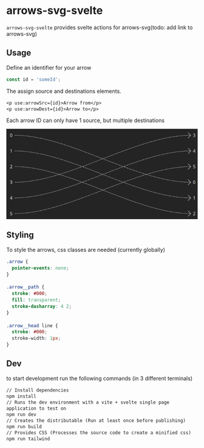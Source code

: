 # arrows-svg-svelte
`arrows-svg-svelte` provides svelte actions for arrows-svg(todo: add link to arrows-svg)

## Usage

Define an identifier for your arrow

```ts
const id = 'someId';
```

The assign source and destinations elements. 

```svelte
<p use:arrowSrc={id}>Arrow from</p>
<p use:arrowDest={id}>Arrow to</p>
```

Each arrow ID can only have 1 source, but multiple destinations

<div style="display:flex; justify-content:center">
<img src="https://github.com/r59q/arrows-svg-svelte/blob/master/public/example.png?raw=true"/>
</div>

## Styling

To style the arrows, css classes are needed (currently globally)

```css
.arrow {
  pointer-events: none;
}

.arrow__path {
  stroke: #000;
  fill: transparent;
  stroke-dasharray: 4 2;
}

.arrow__head line {
  stroke: #000;
  stroke-width: 1px;
}
```

## Dev
to start development run the following commands (in 3 different terminals)
```
// Install dependencies
npm install
// Runs the dev environment with a vite + svelte single page application to test on
npm run dev
// Creates the distributable (Run at least once before publishing)
npm run build
// Provides CSS (Processes the source code to create a minified css)
npm run tailwind
```

